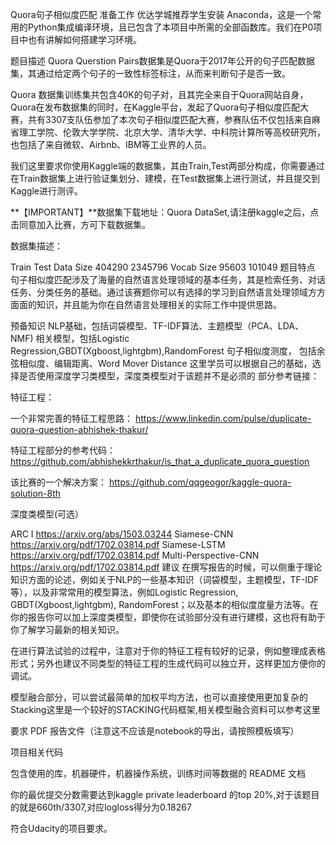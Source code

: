 Quora句子相似度匹配
准备工作
优达学城推荐学生安装 Anaconda，这是一个常用的Python集成编译环境，且已包含了本项目中所需的全部函数库。我们在P0项目中也有讲解如何搭建学习环境。

题目描述
Quora Querstion Pairs数据集是Quora于2017年公开的句子匹配数据集，其通过给定两个句子的一致性标签标注，从而来判断句子是否一致。

Quora 数据集训练集共包含40K的句子对，且其完全来自于Quora网站自身，Quora在发布数据集的同时，在Kaggle平台，发起了Quora句子相似度匹配大赛，共有3307支队伍参加了本次句子相似度匹配大赛，参赛队伍不仅包括来自麻省理工学院、伦敦大学学院、北京大学、清华大学、中科院计算所等高校研究所，也包括了来自微软、Airbnb、IBM等工业界的人员。

我们这里要求你使用Kaggle端的数据集，其由Train,Test两部分构成，你需要通过在Train数据集上进行验证集划分、建模，在Test数据集上进行测试，并且提交到Kaggle进行测评。

**【IMPORTANT】**数据集下载地址：Quora DataSet,请注册kaggle之后，点击同意加入比赛，方可下载数据集。

数据集描述：

Train	Test
Data Size	404290	2345796
Vocab Size	95603	101049
题目特点
句子相似度匹配涉及了海量的自然语言处理领域的基本任务，其是检索任务、对话任务、分类任务的基础。通过该赛题你可以有选择的学习到自然语言处理领域方方面面的知识，并且能为你在自然语言处理相关的实际工作中提供思路。

预备知识
NLP基础，包括词袋模型、TF-IDF算法、主题模型（PCA、LDA、NMF)
相关模型，包括Logistic Regression,GBDT(Xgboost,lightgbm),RandomForest
句子相似度测度， 包括余弦相似度、编辑距离、Word Mover Distance
这里学员可以根据自己的基础，选择是否使用深度学习类模型，深度类模型对于该题并不是必须的
部分参考链接：

特征工程：

一个非常完善的特征工程思路： https://www.linkedin.com/pulse/duplicate-quora-question-abhishek-thakur/

特征工程部分的参考代码： https://github.com/abhishekkrthakur/is_that_a_duplicate_quora_question

该比赛的一个解决方案： https://github.com/qqgeogor/kaggle-quora-solution-8th

深度类模型(可选）

ARC I https://arxiv.org/abs/1503.03244
Siamese-CNN https://arxiv.org/pdf/1702.03814.pdf
Siamese-LSTM https://arxiv.org/pdf/1702.03814.pdf
Multi-Perspective-CNN https://arxiv.org/pdf/1702.03814.pdf
建议
在撰写报告的时候，可以侧重于理论知识方面的论述，例如关于NLP的一些基本知识（词袋模型，主题模型，TF-IDF等），以及非常常用的模型算法，例如Logistic Regression, GBDT(Xgboost,lightgbm), RandomForest；以及基本的相似度度量方法等。在你的报告你可以加上深度类模型，即使你在试验部分没有进行建模，这也将有助于你了解学习最新的相关知识。

在进行算法试验的过程中，注意对于你的特征工程有较好的记录，例如整理成表格形式；另外也建议不同类型的特征工程的生成代码可以独立开，这样更加方便你的调试。

模型融合部分，可以尝试最简单的加权平均方法，也可以直接使用更加复杂的Stacking这里是一个较好的STACKING代码框架,相关模型融合资料可以参考这里

要求
PDF 报告文件（注意这不应该是notebook的导出，请按照模板填写）

项目相关代码

包含使用的库，机器硬件，机器操作系统，训练时间等数据的 README 文档

你的最优提交分数需要达到kaggle private leaderboard 的top 20%,对于该题目的就是660th/3307,对应logloss得分为0.18267

符合Udacity的项目要求。
